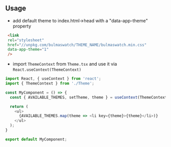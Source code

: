 
## Usage

- add default theme to index.html->head with a "data-app-theme" property
```html
 <link
 rel="stylesheet"
 href="//unpkg.com/bulmaswatch/THEME_NAME/bulmaswatch.min.css"
 data-app-theme="1"
 />
```

- import `ThemeContext` from `Theme.tsx` and use it via `React.useContext(ThemeContext)`

```js
import React, { useContext } from 'react';
import { ThemeContext } from './Theme';

const MyComponent = () => {
  const { AVAILABLE_THEMES, setTheme, theme } = useContext(ThemeContext);

  return (
    <ul>
      {AVAILABLE_THEMES.map(theme => <li key={theme}>{theme}</li>)}
    </ul>
  );
}

export default MyComponent;
```